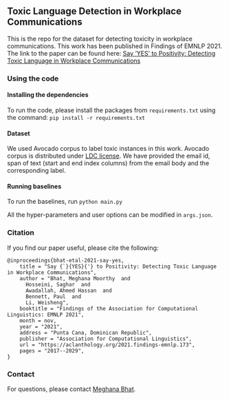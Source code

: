 ## Toxic Language Detection in Workplace Communications

This is the repo for the dataset for detecting toxicity in workplace communications. This work has been published in Findings of EMNLP 2021.
The link to the paper can be found here: [Say ‘YES’ to Positivity: Detecting Toxic Language in Workplace Communications](https://aclanthology.org/2021.findings-emnlp.173.pdf)

### Using the code

#### Installing the dependencies

To run the code, please install the packages from ```requirements.txt``` using the command: ```pip install -r requirements.txt```

#### Dataset

We used Avocado corpus to label toxic instances in this work. Avocado corpus is distributed under [LDC license](https://www.ldc.upenn.edu/data-management/using/licensing). 
We have provided the email id, span of text (start and end index columns) from the email body and the corresponding label.

#### Running baselines
To run the baselines, run ```python main.py```

All the hyper-parameters and user options can be modified in ```args.json```.

### Citation
If you find our paper useful, please cite the following:
``` 
@inproceedings{bhat-etal-2021-say-yes,
    title = "Say {`}{YES}{'} to Positivity: Detecting Toxic Language in Workplace Communications",
    author = "Bhat, Meghana Moorthy  and
      Hosseini, Saghar  and
      Awadallah, Ahmed Hassan  and
      Bennett, Paul  and
      Li, Weisheng",
    booktitle = "Findings of the Association for Computational Linguistics: EMNLP 2021",
    month = nov,
    year = "2021",
    address = "Punta Cana, Dominican Republic",
    publisher = "Association for Computational Linguistics",
    url = "https://aclanthology.org/2021.findings-emnlp.173",
    pages = "2017--2029",
} 
```
### Contact

For questions, please contact [Meghana Bhat](https://meghu2791.github.io/).


